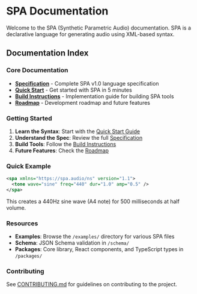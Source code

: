 # SPA Documentation

Welcome to the SPA (Synthetic Parametric Audio) documentation. SPA is a declarative language for generating audio using XML-based syntax.

## Documentation Index

### Core Documentation
- [**Specification**](./SPEC.md) - Complete SPA v1.0 language specification
- [**Quick Start**](./QUICKSTART.md) - Get started with SPA in 5 minutes
- [**Build Instructions**](./BUILD_INSTRUCTIONS.md) - Implementation guide for building SPA tools
- [**Roadmap**](./ROADMAP.md) - Development roadmap and future features

### Getting Started

1. **Learn the Syntax**: Start with the [Quick Start Guide](./QUICKSTART.md)
2. **Understand the Spec**: Review the full [Specification](./SPEC.md)
3. **Build Tools**: Follow the [Build Instructions](./BUILD_INSTRUCTIONS.md)
4. **Future Features**: Check the [Roadmap](./ROADMAP.md)

### Quick Example

```xml
<spa xmlns="https://spa.audio/ns" version="1.1">
  <tone wave="sine" freq="440" dur="1.0" amp="0.5" />
</spa>
```

This creates a 440Hz sine wave (A4 note) for 500 milliseconds at half volume.

### Resources

- **Examples**: Browse the `/examples/` directory for various SPA files
- **Schema**: JSON Schema validation in `/schema/`
- **Packages**: Core library, React components, and TypeScript types in `/packages/`

### Contributing

See [CONTRIBUTING.md](../CONTRIBUTING.md) for guidelines on contributing to the project.